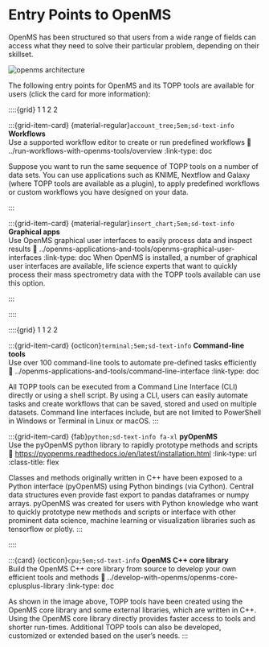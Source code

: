 Entry Points to OpenMS
======================

OpenMS has been structured so that users from a wide range of fields can access what they need to solve their particular problem, depending on their skillset.

![openms architecture](../images/introduction/openms-architecture.png)

The following entry points for OpenMS and its TOPP tools are available for users (click the card for more information):

::::{grid} 1 1 2 2

:::{grid-item-card} {material-regular}`account_tree;5em;sd-text-info` **Workflows** <br/> Use a supported workflow editor to create or run predefined workflows
  :link: ../run-workflows-with-openms-tools/overview
  :link-type: doc

  Suppose you want to run the same sequence of TOPP tools on a number of data sets. You can use applications such as KNIME, Nextflow and Galaxy (where TOPP tools are available as a plugin), to apply predefined workflows or custom workflows you have designed on your data.

:::

:::{grid-item-card} {material-regular}`insert_chart;5em;sd-text-info` **Graphical apps** <br/> Use OpenMS graphical user interfaces to easily process data and inspect results
  :link: ../openms-applications-and-tools/openms-graphical-user-interfaces
  :link-type: doc
  When OpenMS is installed, a number of graphical user interfaces are available, life science experts that want to quickly process their mass spectrometry data with the TOPP tools available can use this option.

:::

::::

::::{grid} 1 1 2 2

:::{grid-item-card} {octicon}`terminal;5em;sd-text-info` **Command-line tools** <br/> Use over 100 command-line tools to automate pre-defined tasks efficiently
  :link: ../openms-applications-and-tools/command-line-interface
  :link-type: doc

  All TOPP tools can be executed from a Command Line Interface (CLI) directly or using a shell script. By using a CLI, users can easily automate tasks and create workflows that can be saved, stored and used on multiple datasets. Command line interfaces include, but are not limited to PowerShell in Windows or Terminal in Linux or macOS.
:::

:::{grid-item-card} {fab}`python;sd-text-info fa-xl` **pyOpenMS** <br/> Use the pyOpenMS python library to rapidly prototype methods and scripts
  :link: https://pyopenms.readthedocs.io/en/latest/installation.html
  :link-type: url
  :class-title: flex

  Classes and methods originally written in C++ have been exposed to a Python interface (pyOpenMS) using Python bindings (via Cython). Central data structures even provide fast export to pandas dataframes or numpy arrays. pyOpenMS was created for users with Python knowledge who want to quickly prototype new methods and scripts or interface with other prominent data science, machine learning or visualization libraries such as tensorflow or plotly.
:::

::::


:::{card} {octicon}`cpu;5em;sd-text-info` **OpenMS C++ core library** <br/> Build the OpenMS C++ core library from source to develop your own efficient tools and methods
  :link: ../develop-with-openms/openms-core-cplusplus-library
  :link-type: doc

  As shown in the image above, TOPP tools have been created using the OpenMS core library and some external libraries, which are written in C++. Using the OpenMS core library directly provides faster access to tools and shorter run-times. Additional TOPP tools can also be developed, customized or extended based on the user’s needs.
:::



